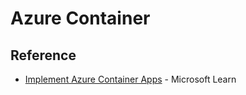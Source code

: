 # Azure Container 

## Reference

- [Implement Azure Container Apps](https://learn.microsoft.com/en-gb/training/modules/implement-azure-container-apps/) - Microsoft Learn